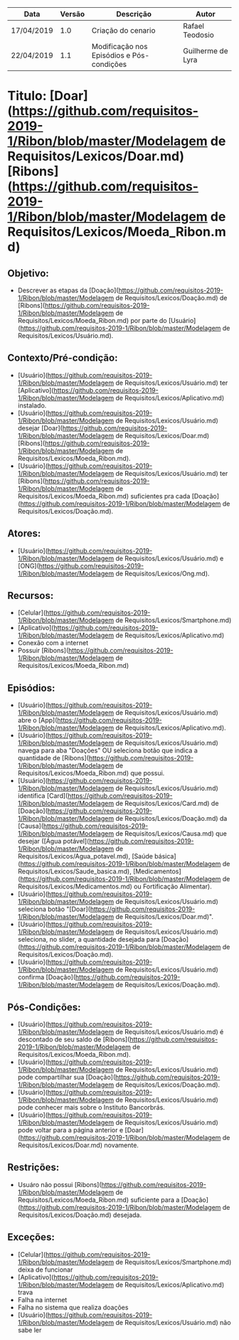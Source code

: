 | Data       | Versão | Descrição                                 | Autor             |
| ---------- | ------ | ----------------------------------------- | ----------------- |
| 17/04/2019 | 1.0    | Criação do cenario                        | Rafael Teodosio   |
| 22/04/2019 | 1.1    | Modificação nos Episódios e Pós-condições | Guilherme de Lyra |

# Titulo: [Doar](https://github.com/requisitos-2019-1/Ribon/blob/master/Modelagem de Requisitos/Lexicos/Doar.md) [Ribons](https://github.com/requisitos-2019-1/Ribon/blob/master/Modelagem de Requisitos/Lexicos/Moeda_Ribon.md)

## Objetivo: 

- Descrever as etapas da [Doação](https://github.com/requisitos-2019-1/Ribon/blob/master/Modelagem de Requisitos/Lexicos/Doação.md) de [Ribons](https://github.com/requisitos-2019-1/Ribon/blob/master/Modelagem de Requisitos/Lexicos/Moeda_Ribon.md) por parte do [Usuário](https://github.com/requisitos-2019-1/Ribon/blob/master/Modelagem de Requisitos/Lexicos/Usuário.md).

## Contexto/Pré-condição:

- [Usuário](https://github.com/requisitos-2019-1/Ribon/blob/master/Modelagem de Requisitos/Lexicos/Usuário.md) ter [Aplicativo](https://github.com/requisitos-2019-1/Ribon/blob/master/Modelagem de Requisitos/Lexicos/Aplicativo.md) instalado.
- [Usuário](https://github.com/requisitos-2019-1/Ribon/blob/master/Modelagem de Requisitos/Lexicos/Usuário.md) desejar [Doar](https://github.com/requisitos-2019-1/Ribon/blob/master/Modelagem de Requisitos/Lexicos/Doar.md) [Ribons](https://github.com/requisitos-2019-1/Ribon/blob/master/Modelagem de Requisitos/Lexicos/Moeda_Ribon.md).
- [Usuário](https://github.com/requisitos-2019-1/Ribon/blob/master/Modelagem de Requisitos/Lexicos/Usuário.md) ter [Ribons](https://github.com/requisitos-2019-1/Ribon/blob/master/Modelagem de Requisitos/Lexicos/Moeda_Ribon.md) suficientes pra cada [Doação](https://github.com/requisitos-2019-1/Ribon/blob/master/Modelagem de Requisitos/Lexicos/Doação.md).

## Atores:

- [Usuário](https://github.com/requisitos-2019-1/Ribon/blob/master/Modelagem de Requisitos/Lexicos/Usuário.md) e [ONG](https://github.com/requisitos-2019-1/Ribon/blob/master/Modelagem de Requisitos/Lexicos/Ong.md).

## Recursos:

- [Celular](https://github.com/requisitos-2019-1/Ribon/blob/master/Modelagem de Requisitos/Lexicos/Smartphone.md)
- [Aplicativo](https://github.com/requisitos-2019-1/Ribon/blob/master/Modelagem de Requisitos/Lexicos/Aplicativo.md)
- Conexão com a internet
- Possuir [Ribons](https://github.com/requisitos-2019-1/Ribon/blob/master/Modelagem de Requisitos/Lexicos/Moeda_Ribon.md)

## Episódios:

- [Usuário](https://github.com/requisitos-2019-1/Ribon/blob/master/Modelagem de Requisitos/Lexicos/Usuário.md) abre o [App](https://github.com/requisitos-2019-1/Ribon/blob/master/Modelagem de Requisitos/Lexicos/Aplicativo.md).
- [Usuário](https://github.com/requisitos-2019-1/Ribon/blob/master/Modelagem de Requisitos/Lexicos/Usuário.md) navega para aba "Doações" OU seleciona botão que indica a quantidade de [Ribons](https://github.com/requisitos-2019-1/Ribon/blob/master/Modelagem de Requisitos/Lexicos/Moeda_Ribon.md) que possui.
- [Usuário](https://github.com/requisitos-2019-1/Ribon/blob/master/Modelagem de Requisitos/Lexicos/Usuário.md) identifica [Card](https://github.com/requisitos-2019-1/Ribon/blob/master/Modelagem de Requisitos/Lexicos/Card.md) de [Doação](https://github.com/requisitos-2019-1/Ribon/blob/master/Modelagem de Requisitos/Lexicos/Doação.md) da [Causa](https://github.com/requisitos-2019-1/Ribon/blob/master/Modelagem de Requisitos/Lexicos/Causa.md) que desejar ([Água potável](https://github.com/requisitos-2019-1/Ribon/blob/master/Modelagem de Requisitos/Lexicos/Agua_potavel.md), [Saúde básica](https://github.com/requisitos-2019-1/Ribon/blob/master/Modelagem de Requisitos/Lexicos/Saude_basica.md), [Medicamentos](https://github.com/requisitos-2019-1/Ribon/blob/master/Modelagem de Requisitos/Lexicos/Medicamentos.md) ou Fortificação Alimentar).
- [Usuário](https://github.com/requisitos-2019-1/Ribon/blob/master/Modelagem de Requisitos/Lexicos/Usuário.md) seleciona botão "[Doar](https://github.com/requisitos-2019-1/Ribon/blob/master/Modelagem de Requisitos/Lexicos/Doar.md)".
- [Usuário](https://github.com/requisitos-2019-1/Ribon/blob/master/Modelagem de Requisitos/Lexicos/Usuário.md) seleciona, no slider, a quantidade desejada para [Doação](https://github.com/requisitos-2019-1/Ribon/blob/master/Modelagem de Requisitos/Lexicos/Doação.md).
- [Usuário](https://github.com/requisitos-2019-1/Ribon/blob/master/Modelagem de Requisitos/Lexicos/Usuário.md) confirma [Doação](https://github.com/requisitos-2019-1/Ribon/blob/master/Modelagem de Requisitos/Lexicos/Doação.md).

## Pós-Condições:

- [Usuário](https://github.com/requisitos-2019-1/Ribon/blob/master/Modelagem de Requisitos/Lexicos/Usuário.md) é descontado de seu saldo de [Ribons](https://github.com/requisitos-2019-1/Ribon/blob/master/Modelagem de Requisitos/Lexicos/Moeda_Ribon.md).
- [Usuário](https://github.com/requisitos-2019-1/Ribon/blob/master/Modelagem de Requisitos/Lexicos/Usuário.md) pode compartilhar sua [Doação](https://github.com/requisitos-2019-1/Ribon/blob/master/Modelagem de Requisitos/Lexicos/Doação.md).
- [Usuário](https://github.com/requisitos-2019-1/Ribon/blob/master/Modelagem de Requisitos/Lexicos/Usuário.md) pode conhecer mais sobre o Instituto Bancorbrás.
- [Usuário](https://github.com/requisitos-2019-1/Ribon/blob/master/Modelagem de Requisitos/Lexicos/Usuário.md) pode voltar para a página anterior e [Doar](https://github.com/requisitos-2019-1/Ribon/blob/master/Modelagem de Requisitos/Lexicos/Doar.md) novamente.

## Restrições:

- Usuáro não possui [Ribons](https://github.com/requisitos-2019-1/Ribon/blob/master/Modelagem de Requisitos/Lexicos/Moeda_Ribon.md) suficiente para a [Doação](https://github.com/requisitos-2019-1/Ribon/blob/master/Modelagem de Requisitos/Lexicos/Doação.md) desejada.
 
## Exceções:

- [Celular](https://github.com/requisitos-2019-1/Ribon/blob/master/Modelagem de Requisitos/Lexicos/Smartphone.md) deixa de funcionar
- [Aplicativo](https://github.com/requisitos-2019-1/Ribon/blob/master/Modelagem de Requisitos/Lexicos/Aplicativo.md) trava
- Falha na internet
- Falha no sistema que realiza doações
- [Usuário](https://github.com/requisitos-2019-1/Ribon/blob/master/Modelagem de Requisitos/Lexicos/Usuário.md) não sabe ler
